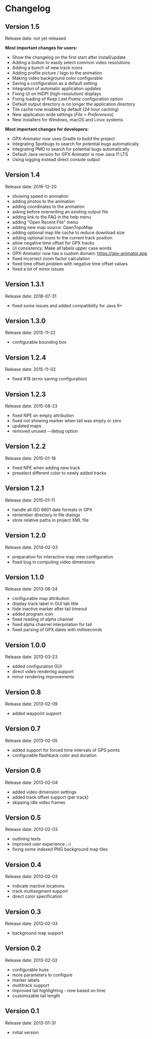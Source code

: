 # Changelog

## Version 1.5

Release date: not yet released

**Most important changes for users:**
* Show the changelog on the first start after install/update
* Adding a button to easily select common video resolutions
* Adding a bunch of new track icons
* Adding profile picture / logo to the animation
* Making video background color configurable
* Saving a configuration as a default setting
* Integration of automatic application updates
* Fixing UI on HiDPI (high-resolution) displays
* Fixing loading of *Keep Last Frame* configuration option
* Default output directory is no longer the application directory
* Tile cache now enabled by default (24 hour caching)
* New application wide settings (_File > Preferences_)
* New installers for Windows, macOS and Linux systems

**Most important changes for developers:**
* GPX-Animator now uses Gradle to build the project
* Integrating Spotbugs to search for potential bugs automatically
* Integrating PMD to search for potential bugs automatically
* Default Java version for GPX Animator is now Java 11 LTS
* Using logging instead direct console output

## Version 1.4

Release date: 2019-12-20

* showing speed in animation
* adding photos to the animation
* adding coordinates to the animation
* asking before overwriting an existing output file
* adding link to the FAQ in the help menu
* adding "Open Recent File" menu
* adding new map source: OpenTopoMap
* adding optional map tile cache to reduce download size
* adding optional icons to the current track position
* allow negative time offset for GPX tracks
* UI consistency: Make all labels upper case words
* GPX-Animator now has a custom domain: https://gpx-animator.app
* fixed incorrect zoom factor calculation
* fixed time offset problem with negative time offset values
* fixed a lot of minor issues

## Version 1.3.1

Release date: 2018-07-31

* fixed some issues and added compatibility for Java 9+

## Version 1.3.0

Release date: 2015-11-22

* configurable bounding box

## Version 1.2.4

Release date: 2015-11-02

* fixed #18 (error saving configuration)

## Version 1.2.3

Release date: 2015-08-23

* fixed NPE on empty attribution
* fixed not showing marker when tail was empty or zero
* updated maps
* removed unused --debug option

## Version 1.2.2

Release date: 2015-01-18

* fixed NPE when adding new track
* preselect different color to newly added tracks

## Version 1.2.1

Release date: 2015-01-11

* handle all ISO 8601 date formats in GPX
* remember directory in file dialogs
* store relative paths in project XML file

## Version 1.2.0

Release date: 2014-02-03

* preparation for interactive map view configuration
* fixed bug in computing video dimensions

## Version 1.1.0

Release date: 2013-06-24

* configurable map attribution
* display track label in GUI tab title
* hide inactive marker after tail timeout
* added program icon
* fixed reading of alpha channel
* fixed alpha channel interpolation for tail
* fixed parsing of GPX dates with milliseconds

## Version 1.0.0

Release date: 2013-03-23

* added configuration GUI
* direct video rendering support
* minor rendering improvements

## Version 0.8

Release date: 2013-02-09

* added waypoint support

## Version 0.7

Release date: 2013-02-05

* added support for forced time intervals of GPS points
* configurable flashback color and duration

## Version 0.6

Release date: 2013-02-04

* added video dimension settings
* added track offset support (per track)
* skipping idle video frames

## Version 0.5

Release date: 2013-02-03

* outlining texts
* improved user experience ;-)
* fixing some indexed PNG background map tiles

## Version 0.4

Release date: 2013-02-03

* indicate inactive locations
* track multisegment support
* direct color specification

## Version 0.3

Release date: 2013-02-03

* background map support

## Version 0.2

Release date: 2013-02-02

* configurable hues
* more parameters to configure
* marker labels
* multitrack support
* improved tail highlighting - now based on time
* customizable tail length

## Version 0.1

Release date: 2013-01-31

* initial version

